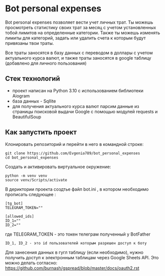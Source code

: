 # Bot personal expenses

Bot personal expenses позволяет вести учет личных трат. Ты можешь просмотреть статистику своих трат за месяц с учетом установленных тобой лимитов на определенные категории. Также ты можешь изменять лимиты для категорий, задать или удалить счета к которым будут привязаны твои траты.

Все траты заносятся в базу данных с переводом в доллары с учетом актуального курса валют, и также траты заносятся в google таблицу (добавлено для личного пользования)

## Стек технологий

* проект написан на Python 3.10 с использованием библиотеки Aiogram
* база данных - Sqllite
* для получения актуального курса валют парсим данные из страницы поисковой выдачи Google с помощью модулей requests и BeautifulSoup

## Как запустить проект

Клонировать репозиторий и перейти в него в командной строке:

```
git clone https://github.com/Evgenia789/bot_personal_expenses
cd bot_personal_expenses 
```

Создать и активировать виртуальное окружение:

```
python -m venv venv
source venv/Scripts/activate
```

В дериктории проекта создтье файл bot.ini , в котором необходимо прописать следующее :

```
[tg_bot]
TELEGRAM_TOKEN=""

[allowed_ids]
ID_1=""
ID_2=""
```

где TELEGRAM_TOKEN - это токен телеграм полученный у BotFather

    ID_1, ID_2 - это id пользователей которым разрешен доступ к боту

Для занесения данных в гугл таблицу (если необходимо), нужно получить доступ к электронным таблицам через Google Sheets API. Это можно делать согласно: https://github.com/burnash/gspread/blob/master/docs/oauth2.rst
